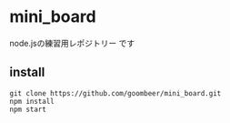 # mini_board
node.jsの練習用レポジトリー です

## install

```
git clone https://github.com/goombeer/mini_board.git
npm install
npm start
```